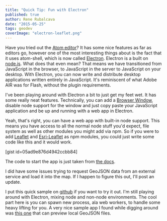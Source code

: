 ```yaml
---
title: "Quick Tip: Fun with Electron"
published: true
author: Rene Rubalcava
date: "2015-05-25"
tags: geodev
coverImage: "electron-leaflet.png"
---
```


Have you tried out the [Atom editor](https://atom.io/)? It has some nice features as far as editors go, however one of the most interesting things about is the fact that it uses atom-shell, which is now called [Electron](http://electron.atom.io/). Electron is a built on [node.js](https://nodejs.org/). What does that even mean? That means we have transitioned from JavaScript in the browser, to JavaScript in the server to JavaScript on your desktop. With Electron, you can now write and distribute desktop applications written entirely in JavaScript. It's reminiscent of what Adobe AIR was for Flash, without the plugin requirements.

I've been playing around with Electron a bit to just get my feet wet. It has some really neat features. Technically, you can add a [Browser Window](https://github.com/atom/electron/blob/master/docs/api/browser-window.md), disable node support for the window and just copy paste your JavaScript application and be up and running with a web app in Electron.

Yeah, that's right, you can have a web app with built-in node support. This means you have access to all the normal node stuff you'd expect, file system as well as other modules you might add via npm. So if you were to add [Leaflet](http://leafletjs.com/) and [Esri-Leaflet](https://github.com/Esri/esri-leaflet) as npm modules, you could just write some code like this and it would work.

\[gist id=05ad9e876d4942ccbb84\]

The code to start the app is just taken from [the docs](https://github.com/atom/electron/blob/master/docs/tutorial/quick-start.md).

I did have some issues trying to request GeoJSON data from an external service and load it into the map. If I happen to figure this out, I'll post an update.

I put this quick sample on [github](https://github.com/odoe/leaflet-electron) if you want to try it out. I'm still playing around with Electron, mixing node and non-node environments. The cool part here is you can spawn new process, ala web workers, to handle some heavy lifting for you. A very nice sample app I found while digging around was [this one](https://github.com/mick/geojsonapp) that can preview local GeoJSON files.
